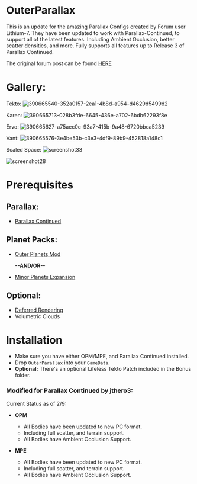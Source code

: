 # OuterParallax

This is an update for the amazing Parallax Configs created  by Forum user Lithium-7. They have been updated to work with Parallax-Continued, to support all of the latest features. Including Ambient Occlusion, better scatter densities, and more. Fully supports all features up to Release 3 of Parallax Continued.

The original forum post can be found [HERE](https://forum.kerbalspaceprogram.com/topic/220803-112x-outer-parallax-parallax-support-for-opm-and-mpe-w-custom-assets/)


# Gallery:

Tekto:
![390665540-352a0157-2ea1-4b8d-a954-d4629d5499d2](https://github.com/user-attachments/assets/1f6a1308-2308-493d-ab90-223436fa3969)

Karen:
![390665713-028b3fde-6645-436e-a702-6bdb62293f8e](https://github.com/user-attachments/assets/8b2c8292-d0b1-4551-8660-5fd05582e403)

Ervo:
![390665627-a75aec0c-93a7-415b-9a48-6720bbca5239](https://github.com/user-attachments/assets/7def0d1d-c7e9-43be-b164-cad31d02b439)

Vant:
![390665576-3e4be53b-c3e3-4df9-89b9-452818a148c1](https://github.com/user-attachments/assets/6fbf29f5-502a-43b0-8a5b-3d3eeaaae559)

Scaled Space:
![screenshot33](https://github.com/user-attachments/assets/840f59c5-f42d-4084-9346-e6e1d7034259)

![screenshot28](https://github.com/user-attachments/assets/e5849fcd-6c75-49d3-b72a-e2337a032bd1)


# Prerequisites

## Parallax:
* [Parallax Continued](https://github.com/Gameslinx/Parallax-Continued/tree/master#readme)


## Planet Packs:
* [Outer Planets Mod](https://spacedock.info/mod/233/Outer+Planets+Mod)

   **--AND/OR--**

* [Minor Planets Expansion](https://spacedock.info/mod/2383/Minor%20Planets%20Expansion?ga=%3CGame+3102+%27Kerbal+Space+Program%27%3E)

## Optional:

* [Deferred Rendering](https://github.com/LGhassen/Deferred)
* Volumetric Clouds

# Installation

* Make sure you have either OPM/MPE, and Parallax Continued installed. 
* Drop `OuterParallax` into your `GameData`.
* **Optional:** There's an optional Lifeless Tekto Patch included in the Bonus folder.


### Modified for Parallax Continued by jthero3:

Current Status as of 2/9:
 
* **OPM**
    * All Bodies have been updated to new PC format. 
    * Including full scatter, and terrain support.
    * All Bodies have Ambient Occlusion Support.

* **MPE**
    * All Bodies have been updated to new PC format.
    * Including full scatter, and terrain support.
    * All Bodies have Ambient Occlusion Support.

